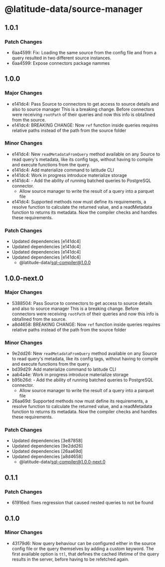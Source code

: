 # @latitude-data/source-manager

## 1.0.1

### Patch Changes

- 6aa4599: Fix: Loading the same source from the config file and from a query resulted in two different source instances.
- 6aa4599: Expose connectors package nammes

## 1.0.0

### Major Changes

- e141dc4: Pass Source to connectors to get access to source details and also to source manager
  This is a breaking change. Before connectors were receiving `rootPath` of their
  queries and now this info is obta1ined from the source.
- e141dc4: BREAKING CHANGE: Now `ref` function inside queries requires relative paths instead of the path from the source folder

### Minor Changes

- e141dc4: New `readMetadataFromQuery` method available on any Source to read query's metadata, like its config tags, without having to compile and execute functions from the query.
- e141dc4: Add materialize command to latitude CLI
- e141dc4: Work in progress introduce materialize storage
- e141dc4: - Add the ability of running batched queries to PostgreSQL connector.
  - Allow source manager to write the result of a query into a parquet file
- e141dc4: Supported methods now must define its requirements, a resolve function to calculate the returned value, and a readMetadata function to returns its metadata. Now the compiler checks and handles these requirements.

### Patch Changes

- Updated dependencies [e141dc4]
- Updated dependencies [e141dc4]
- Updated dependencies [e141dc4]
- Updated dependencies [e141dc4]
  - @latitude-data/sql-compiler@1.0.0

## 1.0.0-next.0

### Major Changes

- 5388504: Pass Source to connectors to get access to source details and also to source manager
  This is a breaking change. Before connectors were receiving `rootPath` of their
  queries and now this info is obta1ined from the source.
- a8d4658: BREAKING CHANGE: Now `ref` function inside queries requires relative paths instead of the path from the source folder

### Minor Changes

- 9e2dd26: New `readMetadataFromQuery` method available on any Source to read query's metadata, like its config tags, without having to compile and execute functions from the query.
- bd39d29: Add materialize command to latitude CLI
- aab4a4e: Work in progress introduce materialize storage
- b95b26d: - Add the ability of running batched queries to PostgreSQL connector.
  - Allow source manager to write the result of a query into a parquet file
- 26aa69d: Supported methods now must define its requirements, a resolve function to calculate the returned value, and a readMetadata function to returns its metadata. Now the compiler checks and handles these requirements.

### Patch Changes

- Updated dependencies [3e87858]
- Updated dependencies [9e2dd26]
- Updated dependencies [26aa69d]
- Updated dependencies [a8d4658]
  - @latitude-data/sql-compiler@1.0.0-next.0

## 0.1.1

### Patch Changes

- 61916ed: fixes regression that caused nested queries to not be found

## 0.1.0

### Minor Changes

- 43179d6: Now query behaviour can be configured either in the source config file or the query themselves by adding a custom keyword. The first available option is `ttl`, that defines the cached lifetime of the query results in the server, before having to be refetched again.
